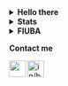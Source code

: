 
<details>
<summary><b>Hello there</b></summary>
<img src="https://media2.giphy.com/media/Nx0rz3jtxtEre/giphy.gif" alt="Hello there">
</details>

<details>
<summary><b>Stats</b></summary>

<a href="https://github.com/anuraghazra/github-readme-stats">
  <img align="center" src="https://github-readme-stats.vercel.app/api?username=brunograssano&include_all_commits=true&count_private=true&show_icons=true&theme=react" />
</a>
<a href="https://github.com/anuraghazra/convoychat">
  <img align="center" src="https://github-readme-stats.vercel.app/api/top-langs/?username=brunograssano&langs_count=10&layout=compact&theme=react" />
</a>

</details>


<details>
 
<summary><b>FIUBA</b></summary>
<p>Material recolectado a lo largo de mi cursada en FIUBA <a href="https://brunograssano.github.io/fiuba.html">aqui</a>.</p>
  
</details>

<b>Contact me</b>

<a href="https://brunograssano.github.io/">
<img align="left" alt="" height="30px" src="https://www.flaticon.com/svg/vstatic/svg/4365/4365934.svg?token=exp=1617810828~hmac=cbf0a8afe2a801d50c0ad54628becd42"/>
</a>



<a href="https://www.linkedin.com/in/bruno-grassano/">
<img align="left" alt="in/bruno-grassano/" height="30px" src="https://image.flaticon.com/icons/png/512/174/174857.png"/>
</a>


